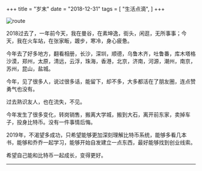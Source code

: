 +++
title = "岁末"
date = "2018-12-31"
tags = [
    "生活点滴",
]
+++

![route](/images/route.jpeg)

2018过去了，一年前今天，我在曼谷，在素坤逸，街头，闲逛，无所事事；今天，我在火车站，在张家畈，踱步，寒冷，身心疲惫。

今年去了好多地方，翻看相册，长沙，深圳，顺德，乌鲁木齐，吐鲁番，库木塔格沙漠，郑州，太原，清远，云浮，珠海，香港，北京，济南，河源，潮州，南京，苏州，昆山，盐城。

今年，见了很多人，说过很多话，能留下，却不多，大多都活在了朋友圈，连点赞勇气也没有。

过去熟识友人，也在流失，不见。

今年发生了很多变化，转岗销售，搬离大学城，搬到大石，离开前东家，卖掉车子，投身比特币。没有一件事情后悔。

2019年，不渴望多成功，只希望能够更加深刻理解比特币系统，能够多看几本书，能够和乔乔一起学习，能够开始自发建立一点东西，最好能够找到创业线索。

希望自己能和比特币一起成长，变得更好。

---